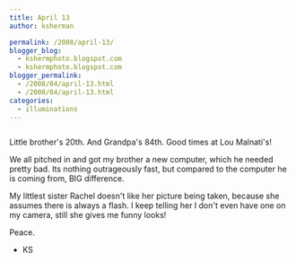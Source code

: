 ```yaml
---
title: April 13
author: ksherman

permalink: /2008/april-13/
blogger_blog:
  - kshermphoto.blogspot.com
  - kshermphoto.blogspot.com
blogger_permalink:
  - /2008/04/april-13.html
  - /2008/04/april-13.html
categories:
  - illuminations
---
```

<a href="http://3.bp.blogspot.com/_HTtVcKQt9f8/SAQ0jFpkXQI/AAAAAAAAAYo/IFvsNtiG2r0/s1600-h/April13-1.jpg"><img style="cursor: pointer;" src="http://3.bp.blogspot.com/_HTtVcKQt9f8/SAQ0jFpkXQI/AAAAAAAAAYo/IFvsNtiG2r0/s400/April13-1.jpg" alt="" id="BLOGGER_PHOTO_ID_5189330448054246658" border="0" /></a>  
<a href="http://3.bp.blogspot.com/_HTtVcKQt9f8/SAQ0jFpkXRI/AAAAAAAAAYw/-uWGbS8Zz60/s1600-h/April13-2.jpg"><img style="cursor: pointer;" src="http://3.bp.blogspot.com/_HTtVcKQt9f8/SAQ0jFpkXRI/AAAAAAAAAYw/-uWGbS8Zz60/s400/April13-2.jpg" alt="" id="BLOGGER_PHOTO_ID_5189330448054246674" border="0" /></a>  
<a href="http://4.bp.blogspot.com/_HTtVcKQt9f8/SAQ0jVpkXSI/AAAAAAAAAY4/kGjRSz3_EO8/s1600-h/April13-3.jpg"><img style="cursor: pointer;" src="http://4.bp.blogspot.com/_HTtVcKQt9f8/SAQ0jVpkXSI/AAAAAAAAAY4/kGjRSz3_EO8/s400/April13-3.jpg" alt="" id="BLOGGER_PHOTO_ID_5189330452349213986" border="0" /></a>  
<a href="http://4.bp.blogspot.com/_HTtVcKQt9f8/SAQ0jVpkXTI/AAAAAAAAAZA/z0iQXcegZUg/s1600-h/April13-4.jpg"><img style="cursor: pointer;" src="http://4.bp.blogspot.com/_HTtVcKQt9f8/SAQ0jVpkXTI/AAAAAAAAAZA/z0iQXcegZUg/s400/April13-4.jpg" alt="" id="BLOGGER_PHOTO_ID_5189330452349214002" border="0" /></a>  
<a href="http://1.bp.blogspot.com/_HTtVcKQt9f8/SAQ0jlpkXUI/AAAAAAAAAZI/w_jqg3n4jzY/s1600-h/April13-5.jpg"><img style="cursor: pointer;" src="http://1.bp.blogspot.com/_HTtVcKQt9f8/SAQ0jlpkXUI/AAAAAAAAAZI/w_jqg3n4jzY/s400/April13-5.jpg" alt="" id="BLOGGER_PHOTO_ID_5189330456644181314" border="0" /></a>  
<a href="http://1.bp.blogspot.com/_HTtVcKQt9f8/SAQ0alpkXLI/AAAAAAAAAYA/WCl4qYZvSA8/s1600-h/April13-6.jpg"><img style="cursor: pointer;" src="http://1.bp.blogspot.com/_HTtVcKQt9f8/SAQ0alpkXLI/AAAAAAAAAYA/WCl4qYZvSA8/s400/April13-6.jpg" alt="" id="BLOGGER_PHOTO_ID_5189330302025358514" border="0" /></a>  
<a href="http://1.bp.blogspot.com/_HTtVcKQt9f8/SAQ0alpkXMI/AAAAAAAAAYI/g5s4j9h5gQE/s1600-h/April13-7.jpg"><img style="cursor: pointer;" src="http://1.bp.blogspot.com/_HTtVcKQt9f8/SAQ0alpkXMI/AAAAAAAAAYI/g5s4j9h5gQE/s400/April13-7.jpg" alt="" id="BLOGGER_PHOTO_ID_5189330302025358530" border="0" /></a>  
<a href="http://2.bp.blogspot.com/_HTtVcKQt9f8/SAQ0a1pkXNI/AAAAAAAAAYQ/o586RlN_SCg/s1600-h/April13-8.jpg"><img style="cursor: pointer;" src="http://2.bp.blogspot.com/_HTtVcKQt9f8/SAQ0a1pkXNI/AAAAAAAAAYQ/o586RlN_SCg/s400/April13-8.jpg" alt="" id="BLOGGER_PHOTO_ID_5189330306320325842" border="0" /></a>  
<a href="http://2.bp.blogspot.com/_HTtVcKQt9f8/SAQ0a1pkXOI/AAAAAAAAAYY/u-EWgqo9iPg/s1600-h/April13-9.jpg"><img style="cursor: pointer;" src="http://2.bp.blogspot.com/_HTtVcKQt9f8/SAQ0a1pkXOI/AAAAAAAAAYY/u-EWgqo9iPg/s400/April13-9.jpg" alt="" id="BLOGGER_PHOTO_ID_5189330306320325858" border="0" /></a>  
<a href="http://3.bp.blogspot.com/_HTtVcKQt9f8/SAQ0bFpkXPI/AAAAAAAAAYg/4cCDxKijViE/s1600-h/April13-10.jpg"><img style="cursor: pointer;" src="http://3.bp.blogspot.com/_HTtVcKQt9f8/SAQ0bFpkXPI/AAAAAAAAAYg/4cCDxKijViE/s400/April13-10.jpg" alt="" id="BLOGGER_PHOTO_ID_5189330310615293170" border="0" /></a>

Little brother's 20th. And Grandpa's 84th. Good times at Lou Malnati's!

We all pitched in and got my brother a new computer, which he needed pretty bad. Its nothing outrageously fast, but compared to the computer he is coming from, BIG difference.

My littlest sister Rachel doesn't like her picture being taken, because she assumes there is always a flash. I keep telling her I don't even have one on my camera, still she gives me funny looks!

Peace.

- KS